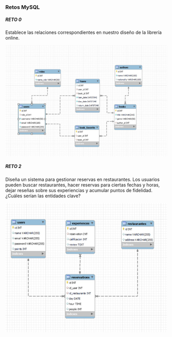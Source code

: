 ### Retos MySQL 


##### RETO 0
Establece las relaciones correspondientes en nuestro diseño de la librería online.

<img src="./img/reto_0_mySQL.jpg" rel="reto_0_sql"> </img>


##### RETO 2

Diseña un sistema para gestionar reservas en restaurantes. Los usuarios pueden buscar
restaurantes, hacer reservas para ciertas fechas y horas, dejar reseñas sobre sus
experiencias y acumular puntos de fidelidad. ¿Cuáles serían las entidades clave?


<img src="./img/reto_2_mySQL.jpg" rel="reto_2_sql"> </img>